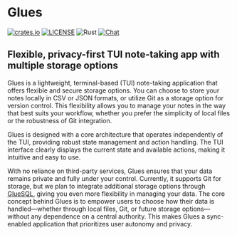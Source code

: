 # Glues

[![crates.io](https://img.shields.io/crates/v/glues.svg)](https://crates.io/crates/glues)
[![LICENSE](https://img.shields.io/crates/l/glues.svg)](https://github.com/glues/glues/blob/main/LICENSE)
![Rust](https://github.com/gluesql/gluesql/workflows/Rust/badge.svg)
[![Chat](https://img.shields.io/discord/780298017940176946?logo=discord&logoColor=white)](https://discord.gg/C6TDEgzDzY)

## Flexible, privacy-first TUI note-taking app with multiple storage options

Glues is a lightweight, terminal-based (TUI) note-taking application that offers flexible and secure storage options. You can choose to store your notes locally in CSV or JSON formats, or utilize Git as a storage option for version control. This flexibility allows you to manage your notes in the way that best suits your workflow, whether you prefer the simplicity of local files or the robustness of Git integration.

Glues is designed with a core architecture that operates independently of the TUI, providing robust state management and action handling. The TUI interface clearly displays the current state and available actions, making it intuitive and easy to use.

With no reliance on third-party services, Glues ensures that your data remains private and fully under your control. Currently, it supports Git for storage, but we plan to integrate additional storage options through [GlueSQL](https://github.com/gluesql/gluesql), giving you even more flexibility in managing your data. The core concept behind Glues is to empower users to choose how their data is handled—whether through local files, Git, or future storage options—without any dependence on a central authority. This makes Glues a sync-enabled application that prioritizes user autonomy and privacy.
